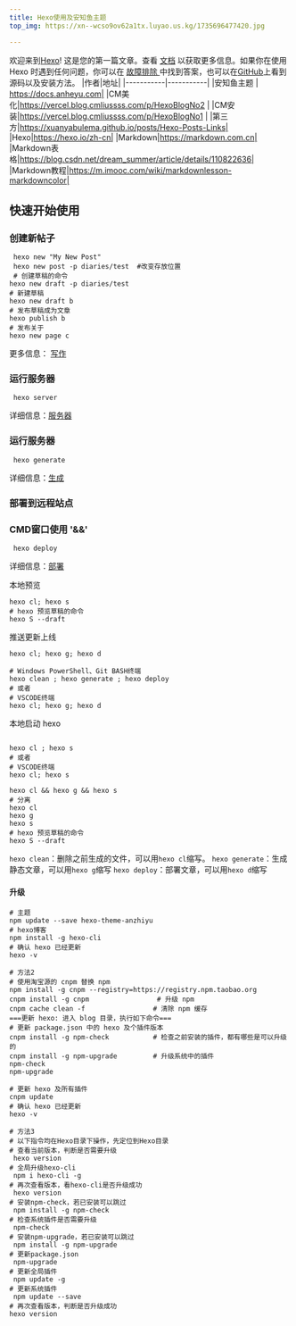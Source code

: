 ```yaml
---
title: Hexo使用及安知鱼主题
top_img: https://xn--wcso9ov62a1tx.luyao.us.kg/1735696477420.jpg

---
```

欢迎来到[Hexo](https://hexo.io/)! 这是您的第一篇文章。查看 [文档](https://hexo.io/docs/) 以获取更多信息。如果你在使用 Hexo 时遇到任何问题，你可以在 [故障排除 ](https://hexo.io/docs/troubleshooting.html) 中找到答案，也可以在[GitHub](https://github.com/hexojs/hexo)上看到源码以及安装方法。
|作者|地址|
|-----------|-----------|
|安知鱼主题 | https://docs.anheyu.com|
|CM美化|https://vercel.blog.cmliussss.com/p/HexoBlogNo2 |
|CM安装|https://vercel.blog.cmliussss.com/p/HexoBlogNo1 |
|第三方|https://xuanyabulema.github.io/posts/Hexo-Posts-Links|
|Hexo|https://hexo.io/zh-cn|
|Markdown|https://markdown.com.cn|
|Markdown表格|https://blog.csdn.net/dream_summer/article/details/110822636|
|Markdown教程|https://m.imooc.com/wiki/markdownlesson-markdowncolor|
## 快速开始使用

### 创建新帖子

``` shell
 hexo new "My New Post"
 hexo new post -p diaries/test  #改变存放位置
 # 创建草稿的命令
hexo new draft -p diaries/test
# 新建草稿
hexo new draft b
# 发布草稿成为文章
hexo publish b
# 发布关于
hexo new page c

```

更多信息： [写作](https://hexo.io/docs/writing.html)

### 运行服务器

``` shell
 hexo server
```

详细信息：[服务器](https://hexo.io/docs/server.html)

### 运行服务器

``` shell
 hexo generate
```

详细信息：[生成](https://hexo.io/docs/generating.html)

### 部署到远程站点
### CMD窗口使用 '&&'
``` shell
 hexo deploy
```

详细信息：[部署](https://hexo.io/docs/one-command-deployment.html)

本地预览

``` shell
hexo cl; hexo s
# hexo 预览草稿的命令
hexo S --draft
```

推送更新上线

``` shell
hexo cl; hexo g; hexo d
```
``` shell
# Windows PowerShell、Git BASH终端
hexo clean ; hexo generate ; hexo deploy  
# 或者
# VSCODE终端
hexo cl; hexo g; hexo d
``` 

本地启动 hexo

``` shell

hexo cl ; hexo s
# 或者
# VSCODE终端
hexo cl; hexo s

hexo cl && hexo g && hexo s 
# 分离
hexo cl
hexo g
hexo s
# hexo 预览草稿的命令
hexo S --draft
```

`hexo clean`：删除之前生成的文件，可以用`hexo cl`缩写。
`hexo generate`：生成静态文章，可以用`hexo g`缩写
`hexo deploy`：部署文章，可以用`hexo d`缩写

#### 升级

``` shell
# 主题
npm update --save hexo-theme-anzhiyu
# hexo博客
npm install -g hexo-cli
# 确认 hexo 已经更新
hexo -v

# 方法2
# 使用淘宝源的 cnpm 替换 npm
npm install -g cnpm --registry=https://registry.npm.taobao.org
cnpm install -g cnpm                 # 升级 npm
cnpm cache clean -f                 # 清除 npm 缓存
===更新 hexo: 进入 blog 目录，执行如下命令=== 
# 更新 package.json 中的 hexo 及个插件版本
cnpm install -g npm-check           # 检查之前安装的插件，都有哪些是可以升级的 
cnpm install -g npm-upgrade         # 升级系统中的插件
npm-check
npm-upgrade

# 更新 hexo 及所有插件
cnpm update
# 确认 hexo 已经更新
hexo -v

# 方法3
# 以下指令均在Hexo目录下操作，先定位到Hexo目录
# 查看当前版本，判断是否需要升级
 hexo version
# 全局升级hexo-cli
 npm i hexo-cli -g
# 再次查看版本，看hexo-cli是否升级成功
 hexo version
# 安装npm-check，若已安装可以跳过
 npm install -g npm-check
# 检查系统插件是否需要升级
 npm-check
# 安装npm-upgrade，若已安装可以跳过
 npm install -g npm-upgrade
# 更新package.json
 npm-upgrade
# 更新全局插件
 npm update -g
# 更新系统插件
 npm update --save
# 再次查看版本，判断是否升级成功
hexo version
```


